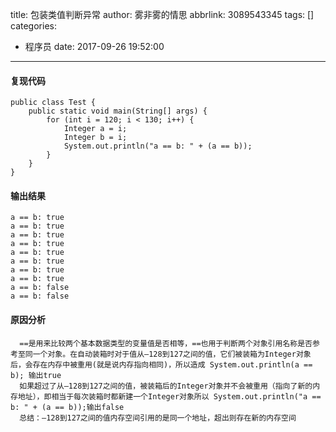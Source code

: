 title: 包装类值判断异常
author: 雾非雾的情思
abbrlink: 3089543345
tags: []
categories:
  - 程序员
date: 2017-09-26 19:52:00
---
#### 复现代码
```
public class Test {
    public static void main(String[] args) {
        for (int i = 120; i < 130; i++) {
            Integer a = i;
            Integer b = i;
            System.out.println("a == b: " + (a == b));
        }
    }
}
```
#### 输出结果
```
a == b: true
a == b: true
a == b: true
a == b: true
a == b: true
a == b: true
a == b: true
a == b: true
a == b: false
a == b: false
```

#### 原因分析
```
  ==是用来比较两个基本数据类型的变量值是否相等，==也用于判断两个对象引用名称是否参考至同一个对象。在自动装箱时对于值从–128到127之间的值，它们被装箱为Integer对象后，会存在内存中被重用(就是说内存指向相同)，所以造成 System.out.println(a == b); 输出true
  如果超过了从–128到127之间的值，被装箱后的Integer对象并不会被重用（指向了新的内存地址），即相当于每次装箱时都新建一个Integer对象所以 System.out.println("a == b: " + (a == b));输出false
  总结：–128到127之间的值内存空间引用的是同一个地址，超出则存在新的内存空间
```